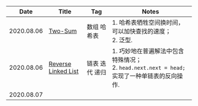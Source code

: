 | Date       | Title                                                        | Tag            | Notes                                                        |
| ---------- | ------------------------------------------------------------ | -------------- | ------------------------------------------------------------ |
| 2020.08.06 | [Two-Sum](Two-Sum.md)                                      | 数组 哈希表    | 1. 哈希表牺牲空间换时间，可以加快查找的速度；<br>2. 泛型.    |
| 2020.08.06 | [Reverse Linked List](https://leetcode-cn.com/problems/reverse-linked-list/) | 链表 迭代 递归 | 1. 巧妙地在普遍解法中包含特殊情况；<br>2. `head.next.next = head;` 实现了一种单链表的反向操作. |
| 2020.08.07 |                                                              |                |                                                              |

